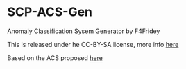 # SCP-ACS-Gen
 Anomaly Classification Sysem Generator by F4Fridey

This is released under he CC-BY-SA license, more info [here](https://scp-wiki.wikidot.com/licensing-guide)

Based on the ACS proposed [here](https://scp-wiki.wikidot.com/anomaly-classification-system-guide)
